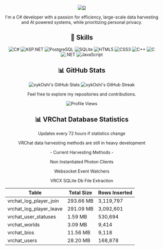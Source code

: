 <div align="center">
  <a href="Ω"><img src="http://readme-typing-svg.herokuapp.com?font=VT323&size=90&duration=2000&pause=1000&color=39008a&center=true&random=false&width=1100&height=140&lines=%E2%98%A6++I'm+xykOshi++%E2%98%A6;This+is+all+for+nothing;Control+is+an+illusion;Welcome+to+my+Github." alt="Ω" /></a>
 
  <p>I'm a C# developer with a passion for efficiency, large-scale data harvesting and AI powered systems, while prioritizing personal privacy.</p>
  
  <h2>🚀 Skills</h2>
  
  ![C#](https://img.shields.io/badge/-C%23-8257E5?style=flat-square&logo=c-sharp&logoColor=white)
  ![ASP.NET](https://img.shields.io/badge/-ASP.NET-8257E5?style=flat-square&logo=.net&logoColor=white)
  ![PostgreSQL](https://img.shields.io/badge/-PostgreSQL-8257E5?style=flat-square&logo=postgresql&logoColor=white)
  ![SQLite](https://img.shields.io/badge/-SQLite-8257E5?style=flat-square&logo=sqlite&logoColor=white)
  ![HTML5](https://img.shields.io/badge/-HTML5-8257E5?style=flat-square&logo=html5&logoColor=white)
  ![CSS3](https://img.shields.io/badge/-CSS3-8257E5?style=flat-square&logo=css3&logoColor=white)
  ![C++](https://img.shields.io/badge/-C++-8257E5?style=flat-square&logo=c%2B%2B&logoColor=white)
  ![C](https://img.shields.io/badge/-C-8257E5?style=flat-square&logo=c&logoColor=white)
  ![.NET](https://img.shields.io/badge/-.NET-8257E5?style=flat-square&logo=.net&logoColor=white)
  ![JavaScript](https://img.shields.io/badge/-JavaScript-8257E5?style=flat-square&logo=javascript&logoColor=white)

  <h2>📊 GitHub Stats</h2>
  
  <img src="https://github-readme-stats.vercel.app/api?username=xykOshi&show_icons=true&theme=dark&bg_color=151515&text_color=FFFFFF&icon_color=8257E5&title_color=8257E5&hide_border=true" alt="xykOshi's GitHub Stats">
  
  <img src="https://github-readme-streak-stats.herokuapp.com/?user=xykOshi&theme=dark&background=151515&border=8257E5&stroke=8257E5&ring=8257E5&fire=8257E5&currStreakNum=FFFFFF&sideNums=FFFFFF&currStreakLabel=8257E5&sideLabels=8257E5&dates=FFFFFF" alt="xykOshi's GitHub Streak">
  
  <p>Feel free to explore my repositories and contributions.</p>
  
  ![Profile Views](https://komarev.com/ghpvc/?username=xykOshi&color=8257E5&style=flat-square)

 <h2>📊 VRChat Database Statistics</h2>
   <p>Updates every 72 hours if statistics change</p>
     <p>VRChat data harvesting methods are still in heavy development</p>
      <p>- Current Harvesting Methods - </p>
      <p>Non Instantiated Photon Clients</p>
       <p>Websocket Event Watchers</p>
        <p>VRCX SQLite Db File Extraction</p>
  <table>
    <thead>
      <tr>
        <th>Table</th>
        <th>Total Size</th>
        <th>Rows Inserted</th>
      </tr>
    </thead>
    <tbody>
      <tr>
        <td>vrchat_log_player_join</td>
        <td>293.66 MB</td>
        <td>3,119,797</td>
      </tr>
      <tr>
        <td>vrchat_log_player_leave</td>
        <td>291.09 MB</td>
        <td>3,092,601</td>
      </tr>
      <tr>
        <td>vrchat_user_statuses</td>
        <td>1.59 MB</td>
        <td>530,694</td>
      </tr>
      <tr>
        <td>vrchat_worlds</td>
        <td>3.09 MB</td>
        <td>9,414</td>
      </tr>
      <tr>
        <td>vrchat_bios</td>
        <td>11.56 MB</td>
        <td>9,118</td>
      </tr>
      <tr>
        <td>vrchat_users</td>
        <td>28.20 MB</td>
        <td>168,878</td>
      </tr>
    </tbody>
  </table>

</div>
